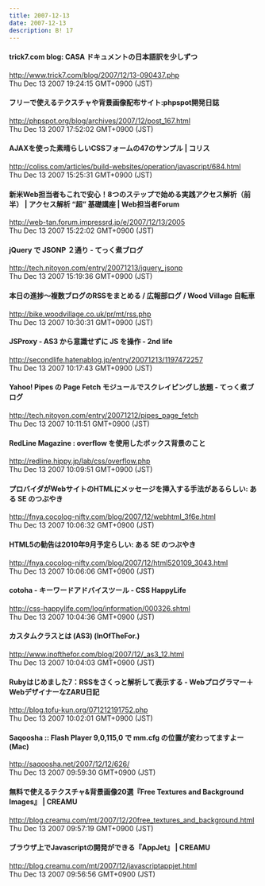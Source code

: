 ```yaml
---
title: 2007-12-13
date: 2007-12-13
description: B! 17
---
```


#### trick7.com blog: CASA ドキュメントの日本語訳を少しずつ
http://www.trick7.com/blog/2007/12/13-090437.php<br>
Thu Dec 13 2007 19:24:15 GMT+0900 (JST)<br>


#### フリーで使えるテクスチャや背景画像配布サイト:phpspot開発日誌
http://phpspot.org/blog/archives/2007/12/post_167.html<br>
Thu Dec 13 2007 17:52:02 GMT+0900 (JST)<br>


####   AJAXを使った素晴らしいCSSフォームの47のサンプル | コリス
http://coliss.com/articles/build-websites/operation/javascript/684.html<br>
Thu Dec 13 2007 15:25:31 GMT+0900 (JST)<br>


#### 新米Web担当者もこれで安心！8つのステップで始める実践アクセス解析（前半） | アクセス解析 “超” 基礎講座 | Web担当者Forum
http://web-tan.forum.impressrd.jp/e/2007/12/13/2005<br>
Thu Dec 13 2007 15:22:02 GMT+0900 (JST)<br>


#### jQuery で JSONP ２通り - てっく煮ブログ
http://tech.nitoyon.com/entry/20071213/jquery_jsonp<br>
Thu Dec 13 2007 15:19:36 GMT+0900 (JST)<br>


#### 本日の進捗～複数ブログのRSSをまとめる / 広報部ログ / Wood Village 自転車
http://bike.woodvillage.co.uk/pr/mt/rss.php<br>
Thu Dec 13 2007 10:30:31 GMT+0900 (JST)<br>


#### JSProxy - AS3 から意識せずに JS を操作 - 2nd life
http://secondlife.hatenablog.jp/entry/20071213/1197472257<br>
Thu Dec 13 2007 10:17:43 GMT+0900 (JST)<br>


#### Yahoo! Pipes の Page Fetch モジュールでスクレイピングし放題 - てっく煮ブログ
http://tech.nitoyon.com/entry/20071212/pipes_page_fetch<br>
Thu Dec 13 2007 10:11:51 GMT+0900 (JST)<br>


#### RedLine Magazine : overflow を使用したボックス背景のこと
http://redline.hippy.jp/lab/css/overflow.php<br>
Thu Dec 13 2007 10:09:51 GMT+0900 (JST)<br>


#### プロバイダがWebサイトのHTMLにメッセージを挿入する手法があるらしい: ある SE のつぶやき
http://fnya.cocolog-nifty.com/blog/2007/12/webhtml_3f6e.html<br>
Thu Dec 13 2007 10:06:32 GMT+0900 (JST)<br>


#### HTML5の勧告は2010年9月予定らしい: ある SE のつぶやき
http://fnya.cocolog-nifty.com/blog/2007/12/html520109_3043.html<br>
Thu Dec 13 2007 10:06:06 GMT+0900 (JST)<br>


#### cotoha - キーワードアドバイスツール - CSS HappyLife
http://css-happylife.com/log/information/000326.shtml<br>
Thu Dec 13 2007 10:04:36 GMT+0900 (JST)<br>


#### カスタムクラスとは (AS3) (InOfTheFor.)
http://www.inofthefor.com/blog/2007/12/_as3_12.html<br>
Thu Dec 13 2007 10:04:03 GMT+0900 (JST)<br>


#### Rubyはじめました7：RSSをさくっと解析して表示する - Webプログラマー＋WebデザイナーなZARU日記
http://blog.tofu-kun.org/071212191752.php<br>
Thu Dec 13 2007 10:02:01 GMT+0900 (JST)<br>


#### Saqoosha :: Flash Player 9,0,115,0 で mm.cfg の位置が変わってますよー (Mac)
http://saqoosha.net/2007/12/12/626/<br>
Thu Dec 13 2007 09:59:30 GMT+0900 (JST)<br>


#### 無料で使えるテクスチャ&背景画像20選『Free Textures and Background Images』 | CREAMU
http://blog.creamu.com/mt/2007/12/20free_textures_and_background.html<br>
Thu Dec 13 2007 09:57:19 GMT+0900 (JST)<br>


#### ブラウザ上でJavascriptの開発ができる『AppJet』 | CREAMU
http://blog.creamu.com/mt/2007/12/javascriptappjet.html<br>
Thu Dec 13 2007 09:56:56 GMT+0900 (JST)<br>


